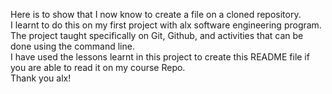 Here is to show that I now know to create a file on a cloned repository.\
I learnt to do this on my first project with alx software engineering program.\
The project taught specifically on Git, Github, and activities that can be done using the command line.\
I have used the lessons learnt in this project to create this README file if you are able to read it on my course Repo.\
Thank you alx!
